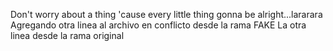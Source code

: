 Don't worry about a thing 'cause every little thing gonna be alright...lararara
Agregando otra linea al archivo en conflicto desde la rama FAKE
La otra linea desde la rama original
